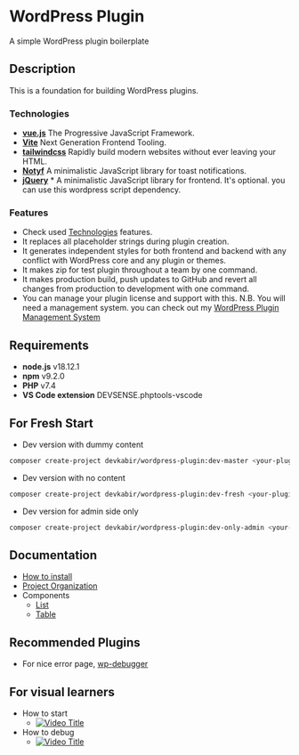 # WordPress Plugin

A simple WordPress plugin boilerplate

## Description

This is a foundation for building WordPress plugins.

### Technologies

- [**vue.js**](https://vuejs.org/) The Progressive JavaScript Framework.
- [**Vite**](https://vitejs.dev/) Next Generation Frontend Tooling.
- [**tailwindcss**](https://tailwindcss.com/) Rapidly build modern websites without ever leaving your HTML.
- [**Notyf**](https://github.com/caroso1222/notyf) A minimalistic JavaScript library for toast notifications.
- [**jQuery**](https://jquery.com/) \* A minimalistic JavaScript library for frontend. It's optional. you can use this wordpress script dependency.

### Features

- Check used [Technologies](#technologies) features.
- It replaces all placeholder strings during plugin creation.
- It generates independent styles for both frontend and backend with any conflict with WordPress core and any plugin or themes.
- It makes zip for test plugin throughout a team by one command.
- It makes production build, push updates to GitHub and revert all changes from production to development with one command.
- You can manage your plugin license and support with this. N.B. You will need a management system. you can check out my [WordPress Plugin Management System](https://github.com/devkabir/wordpress-plugin-management-system)

## Requirements

- **node.js** v18.12.1
- **npm** v9.2.0
- **PHP** v7.4
- **VS Code extension** DEVSENSE.phptools-vscode

## For Fresh Start

- Dev version with dummy content

```bash
composer create-project devkabir/wordpress-plugin:dev-master <your-plugin-name>
```

- Dev version with no content

```bash
composer create-project devkabir/wordpress-plugin:dev-fresh <your-plugin-name>
```

- Dev version for admin side only

```bash
composer create-project devkabir/wordpress-plugin:dev-only-admin <your-plugin-name>
```

## Documentation

- [How to install](https://github.com/devkabir/wordpress-plugin/wiki#how-to-install)
- [Project Organization](https://github.com/devkabir/wordpress-plugin/wiki#project-organization)
- Components
  - [List](https://github.com/devkabir/wordpress-plugin/wiki/DataList)
  - [Table](https://github.com/devkabir/wordpress-plugin/wiki/DataTable)

## Recommended Plugins

- For nice error page, [wp-debugger](https://github.com/devkabir/wp-debugger)

## For visual learners

- How to start
  - [![Video Title](https://img.youtube.com/vi/ZXu4Y2Wt3-k/0.jpg)](https://www.youtube.com/watch?v=ZXu4Y2Wt3-k)
- How to debug
  - [![Video Title](https://img.youtube.com/vi/rdTug4q5tEM/0.jpg)](https://www.youtube.com/watch?v=rdTug4q5tEM)
